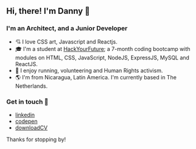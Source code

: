 ## Hi, there! I'm Danny 👋 

### I'm an Architect, and a Junior Developer

* :cupid: I love CSS art, Javascript and Reactjs. 
* :mortar_board: I'm a student at [HackYourFuture]; a 7-month coding bootcamp with modules on HTML, CSS, JavaScript, NodeJS, ExpressJS, MySQL and ReactJS.
* :raised_hands: I enjoy running, volunteering and Human Rights activism.
* :earth_americas: I'm from Nicaragua, Latin America. I'm currently based in The Netherlands.

### Get in touch 💬 
* [linkedin] 
* [codepen] 
* [downloadCV]

Thanks for stopping by!


[HackYourFuture]:https://www.hackyourfuture.net/
[linkedin]: https://www.linkedin.com/in/danny-osorio-177b51121/
[codepen]: https://codepen.io/danny-osorio
[downloadCV]: https://bit.ly/3fhxAxU